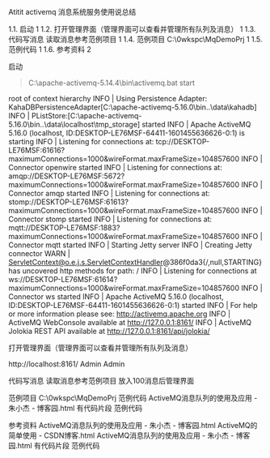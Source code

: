 Atitit activemq  消息系统服务使用说总结

1.1. 启动	1
1.2. 打开管理界面（管理界面可以查看并管理所有队列及消息）	1
1.3. 代码写消息 读取消息参考范例项目	1
1.4. 范例项目 C:\0wkspc\MqDemoPrj	1
1.5. 范例代码	1
1.6. 参考资料	2


启动
>C:\apache-activemq-5.14.4\bin\activemq.bat start

root of context hierarchy
 INFO | Using Persistence Adapter: KahaDBPersistenceAdapter[C:\apache-activemq-5.16.0\bin\..\data\kahadb]
 INFO | PListStore:[C:\apache-activemq-5.16.0\bin\..\data\localhost\tmp_storage] started
 INFO | Apache ActiveMQ 5.16.0 (localhost, ID:DESKTOP-LE76MSF-64411-1601455636626-0:1) is starting
 INFO | Listening for connections at: tcp://DESKTOP-LE76MSF:61616?maximumConnections=1000&wireFormat.maxFrameSize=104857600
 INFO | Connector openwire started
 INFO | Listening for connections at: amqp://DESKTOP-LE76MSF:5672?maximumConnections=1000&wireFormat.maxFrameSize=104857600
 INFO | Connector amqp started
 INFO | Listening for connections at: stomp://DESKTOP-LE76MSF:61613?maximumConnections=1000&wireFormat.maxFrameSize=104857600
 INFO | Connector stomp started
 INFO | Listening for connections at: mqtt://DESKTOP-LE76MSF:1883?maximumConnections=1000&wireFormat.maxFrameSize=104857600
 INFO | Connector mqtt started
 INFO | Starting Jetty server
 INFO | Creating Jetty connector
 WARN | ServletContext@o.e.j.s.ServletContextHandler@386f0da3{/,null,STARTING} has uncovered http methods for path: /
 INFO | Listening for connections at ws://DESKTOP-LE76MSF:61614?maximumConnections=1000&wireFormat.maxFrameSize=104857600
 INFO | Connector ws started
 INFO | Apache ActiveMQ 5.16.0 (localhost, ID:DESKTOP-LE76MSF-64411-1601455636626-0:1) started
 INFO | For help or more information please see: http://activemq.apache.org
 INFO | ActiveMQ WebConsole available at http://127.0.0.1:8161/
 INFO | ActiveMQ Jolokia REST API available at http://127.0.0.1:8161/api/jolokia/

打开管理界面（管理界面可以查看并管理所有队列及消息）

http://localhost:8161/
Admin
Admin


代码写消息 读取消息参考范例项目
放入100消息后管理界面


范例项目 C:\0wkspc\MqDemoPrj
范例代码
ActiveMQ消息队列的使用及应用 - 朱小杰 - 博客园.html  有代码片段 范例代码

参考资料
ActiveMQ消息队列的使用及应用 - 朱小杰 - 博客园.html
ActiveMQ的简单使用 - CSDN博客.html
ActiveMQ消息队列的使用及应用 - 朱小杰 - 博客园.html  有代码片段 范例代码


